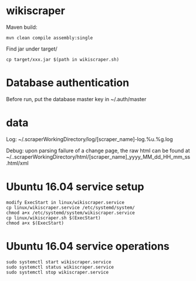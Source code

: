 # wikiscraper

Maven build:

    mvn clean compile assembly:single

Find jar under target/

	cp target/xxx.jar $(path in wikiscraper.sh)

# Database authentication

Before run, put the database master key in ~/.auth/master

#  data

Log: ~/.scraperWorkingDirectory/log/[scraper_name]-log.%u.%g.log

Debug: upon parsing failure of a change page, the raw html 
can be found at ~/..scraperWorkingDirectory/html/[scraper_name]_yyyy_MM_dd_HH_mm_ss.html/xml

# Ubuntu 16.04 service setup

	modify ExecStart in linux/wikiscraper.service
	cp linux/wikiscraper.service /etc/systemd/system/
	chmod a+x /etc/systemd/system/wikiscraper.service
	cp linux/wikiscraper.sh $(ExecStart)
	chmod a+x $(ExecStart)

# Ubuntu 16.04 service operations
	sudo systemctl start wikiscraper.service
	sudo systemctl status wikiscraper.service
	sudo systemctl stop wikiscraper.service



